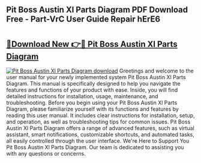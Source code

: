 ## Pit Boss Austin Xl Parts Diagram PDF Download Free - Part-VrC User Guide Repair hErE6

# <h2><a href="http://dfn8gp.blite.top/?on=Pit+Boss+Austin+Xl+Parts+Diagram">🔗Download New 👉🔴 Pit Boss Austin Xl Parts Diagram</a></h2>

[![Pit Boss Austin Xl Parts Diagram download](https://i.imgur.com/lujVjoI.png)](http://dfn8gp.blite.top/?on=Pit+Boss+Austin+Xl+Parts+Diagram)
Greetings and welcome to the user manual for your newly implemented system Pit Boss Austin Xl Parts Diagram. This manual is specifically designed to help you navigate the features and functions of your product with ease. Inside, you will find detailed instructions for installation, usage, maintenance, and troubleshooting. Before you begin using your Pit Boss Austin Xl Parts Diagram, please familiarize yourself with its functions and features by reading this user manual. It includes clear instructions for installation, setup, and operation, as well as troubleshooting tips for common issues. Pit Boss Austin Xl Parts Diagram offers a range of advanced features, such as virtual assistant, smart notifications, customizable shortcuts, and automated tasks, all easily controlled through the user interface. We're Here to Support You Pit Boss Austin Xl Parts Diagram. Our team is dedicated to assisting you with any questions or concerns.
